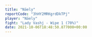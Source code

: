 ```yaml
---
title: "Näely"
reportCode: "3hHY2MRKgrdDkTPj"
player: "Näely"
fight: "Lady Vashj - Wipe 1 (70%)"
date: 2021-10-06T18:48:50.877000+00:00
---
```

